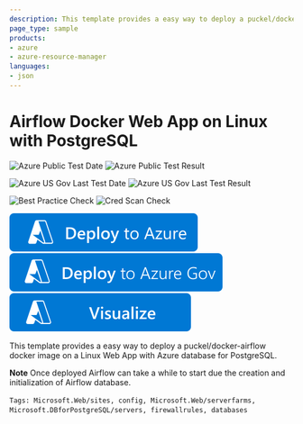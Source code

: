 ```yaml
---
description: This template provides a easy way to deploy a puckel/docker-airflow image (latest tag) on a Linux Web App with Azure database for PostgreSQL
page_type: sample
products:
- azure
- azure-resource-manager
languages:
- json
---
```

# Airflow Docker Web App on Linux with PostgreSQL

![Azure Public Test Date](https://azurequickstartsservice.blob.core.windows.net/badges/quickstarts/microsoft.web/webapp-linux-airflow-postgresql/PublicLastTestDate.svg)
![Azure Public Test Result](https://azurequickstartsservice.blob.core.windows.net/badges/quickstarts/microsoft.web/webapp-linux-airflow-postgresql/PublicDeployment.svg)

![Azure US Gov Last Test Date](https://azurequickstartsservice.blob.core.windows.net/badges/quickstarts/microsoft.web/webapp-linux-airflow-postgresql/FairfaxLastTestDate.svg)
![Azure US Gov Last Test Result](https://azurequickstartsservice.blob.core.windows.net/badges/quickstarts/microsoft.web/webapp-linux-airflow-postgresql/FairfaxDeployment.svg)

![Best Practice Check](https://azurequickstartsservice.blob.core.windows.net/badges/quickstarts/microsoft.web/webapp-linux-airflow-postgresql/BestPracticeResult.svg)
![Cred Scan Check](https://azurequickstartsservice.blob.core.windows.net/badges/quickstarts/microsoft.web/webapp-linux-airflow-postgresql/CredScanResult.svg)

[![Deploy To Azure](https://raw.githubusercontent.com/Azure/azure-quickstart-templates/master/1-CONTRIBUTION-GUIDE/images/deploytoazure.svg?sanitize=true)](https://portal.azure.com/#create/Microsoft.Template/uri/https%3A%2F%2Fraw.githubusercontent.com%2FAzure%2Fazure-quickstart-templates%2Fmaster%2Fquickstarts%2Fmicrosoft.web%2Fwebapp-linux-airflow-postgresql%2Fazuredeploy.json)
[![Deploy To Azure US Gov](https://raw.githubusercontent.com/Azure/azure-quickstart-templates/master/1-CONTRIBUTION-GUIDE/images/deploytoazuregov.svg?sanitize=true)](https://portal.azure.us/#create/Microsoft.Template/uri/https%3A%2F%2Fraw.githubusercontent.com%2FAzure%2Fazure-quickstart-templates%2Fmaster%2Fquickstarts%2Fmicrosoft.web%2Fwebapp-linux-airflow-postgresql%2Fazuredeploy.json)
[![Visualize](https://raw.githubusercontent.com/Azure/azure-quickstart-templates/master/1-CONTRIBUTION-GUIDE/images/visualizebutton.svg?sanitize=true)](http://armviz.io/#/?load=https%3A%2F%2Fraw.githubusercontent.com%2FAzure%2Fazure-quickstart-templates%2Fmaster%2Fquickstarts%2Fmicrosoft.web%2Fwebapp-linux-airflow-postgresql%2Fazuredeploy.json)

This template provides a easy way to deploy a puckel/docker-airflow docker image on a Linux Web App with Azure database for PostgreSQL.

**Note** Once deployed Airflow can take a while to start due the creation and initialization of Airflow database.

`Tags: Microsoft.Web/sites, config, Microsoft.Web/serverfarms, Microsoft.DBforPostgreSQL/servers, firewallrules, databases`
